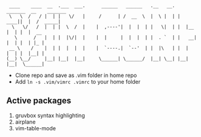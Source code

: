 ```
 ____    ____  __  .___  ___.      ______   ______   .__   __.  _______  __    _______ 
 \   \  /   / |  | |   \/   |     /      | /  __  \  |  \ |  | |   ____||  |  /  _____|
  \   \/   /  |  | |  \  /  |    |  ,----'|  |  |  | |   \|  | |  |__   |  | |  |  __  
   \      /   |  | |  |\/|  |    |  |     |  |  |  | |  . `  | |   __|  |  | |  | |_ | 
 __ \    /    |  | |  |  |  |    |  `----.|  `--'  | |  |\   | |  |     |  | |  |__| | 
(__) \__/     |__| |__|  |__|     \______| \______/  |__| \__| |__|     |__|  \______| 
```

* Clone repo and save as .vim folder in home repo
* Add ```ln -s .vim/vimrc .vimrc``` to your home folder

Active packages
-----------------
1. gruvbox syntax highlighting
2. airplane 
3. vim-table-mode
 
